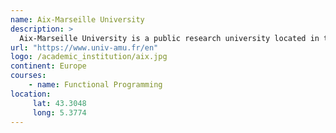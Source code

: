 ```yaml
---
name: Aix-Marseille University
description: >
  Aix-Marseille University is a public research university located in the region of Provence, southern France. 
url: "https://www.univ-amu.fr/en"
logo: /academic_institution/aix.jpg
continent: Europe
courses:
    - name: Functional Programming   
location:
     lat: 43.3048
     long: 5.3774
---
```

